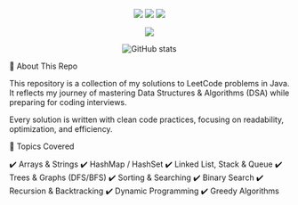 <p align="center"> <img src="https://img.shields.io/badge/Language-Java-orange?style=flat-square&logo=java" /> <img src="https://img.shields.io/badge/Platform-LeetCode-blue?style=flat-square&logo=leetcode" /> <img src="https://img.shields.io/badge/DSA-Practice-success?style=flat-square&logo=github" /> </p>

<p align="center">
  <img src="https://capsule-render.vercel.app/api?type=waving&color=0:ff9d76,100:fc6076&height=200&section=header&text=LeetCode%20DSA%20in%20Java&fontSize=40&fontColor=ffffff&animation=fadeIn&fontAlignY=35" />
</p>
<p align="center">
  <img src="https://github-readme-stats.vercel.app/api?yashsoni904&show_icons=true&theme=radical" alt="GitHub stats" />
</p>

📖 About This Repo

This repository is a collection of my solutions to LeetCode problems in Java.
It reflects my journey of mastering Data Structures & Algorithms (DSA) while preparing for coding interviews.

Every solution is written with clean code practices, focusing on readability, optimization, and efficiency.

🧩 Topics Covered

✔️ Arrays & Strings
✔️ HashMap / HashSet
✔️ Linked List, Stack & Queue
✔️ Trees & Graphs (DFS/BFS)
✔️ Sorting & Searching
✔️ Binary Search
✔️ Recursion & Backtracking
✔️ Dynamic Programming
✔️ Greedy Algorithms
